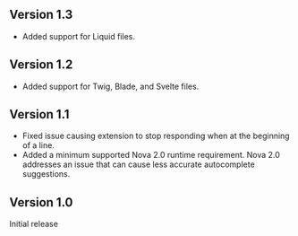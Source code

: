 ## Version 1.3

* Added support for Liquid files.

## Version 1.2

* Added support for Twig, Blade, and Svelte files.

## Version 1.1

* Fixed issue causing extension to stop responding when at the beginning of a line.  
* Added a minimum supported Nova 2.0 runtime requirement. Nova 2.0 addresses an issue that can cause less accurate autocomplete suggestions.

## Version 1.0

Initial release
